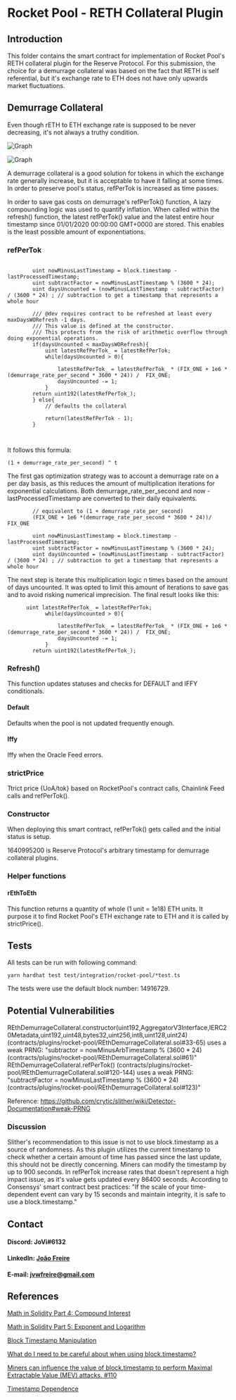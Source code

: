 
# Rocket Pool - RETH Collateral Plugin


## Introduction

This folder contains the smart contract for implementation of Rocket Pool's RETH collateral plugin for the Reserve Protocol.
For this submission, the choice for a demurrage collateral was based on the fact that RETH is self referential, but it's exchange rate to ETH does not have only upwards market fluctuations.


## Demurrage Collateral 

Even though rETH to ETH exchange rate is supposed to be never decreasing, it's not always a truthy condition.


![Graph](https://docs.rocketpool.net/assets/img/reth_rate.15a0870a.png)




![Graph](https://gateway.pinata.cloud/ipfs/Qmd1oqu5KiTQ8GDw8dqxornwUC5HZ4uWohTtZ7J3dHm6Rb)


A demurrage collateral is a good solution for tokens in which the exchange rate generally increase, but it is acceptable to have it falling at some times. 
In order to preserve pool's status, refPerTok is increased as time passes.

In order to save gas costs on demurrage's refPerTok() function, 
A lazy compounding logic was used to quantify inflation.
When called within the refresh() function, the latest refPerTok() value and the latest entire hour timestamp since 01/01/2020 00:00:00 GMT+0000 are stored. 
This enables is the least possible amount of exponentiations.

### refPerTok
```
        
        uint nowMinusLastTimestamp = block.timestamp - lastProcessedTimestamp;
        uint subtractFactor = nowMinusLastTimestamp % (3600 * 24); 
        uint daysUncounted = (nowMinusLastTimestamp - subtractFactor) / (3600 * 24) ; // subtraction to get a timestamp that represents a whole hour
     
        /// @dev requires contract to be refreshed at least every maxDaysWORefresh -1 days.
        /// This value is defined at the constructor.
        /// This protects from the risk of arithmetic overflow through doing exponential operations.
        if(daysUncounted < maxDaysWORefresh){
            uint latestRefPerTok_ = latestRefPerTok;
            while(daysUncounted > 0){
      
                latestRefPerTok_ = latestRefPerTok_ * (FIX_ONE + 1e6 *(demurrage_rate_per_second * 3600 * 24)) /  FIX_ONE;
                daysUncounted -= 1;
            }
        return uint192(latestRefPerTok_);
        } else{
            // defaults the collateral

            return(latestRefPerTok - 1);
        }

        
```

It follows this formula:
```
(1 + demurrage_rate_per_second) ^ t
```

The first gas optimization strategy was to account a demurrage rate on a per day basis, as this reduces the amount of multiplication iterations for exponential calculations.
Both demurrage_rate_per_second and now - lastProcessedTimestamp are converted to their daily equivalents.

```
        // equivalent to (1 + demurrage_rate_per_second)
        (FIX_ONE + 1e6 *(demurrage_rate_per_second * 3600 * 24))/ FIX_ONE
        
        uint nowMinusLastTimestamp = block.timestamp - lastProcessedTimestamp;
        uint subtractFactor = nowMinusLastTimestamp % (3600 * 24); 
        uint daysUncounted = (nowMinusLastTimestamp - subtractFactor) / (3600 * 24) ; // subtraction to get a timestamp that represents a whole hour
```

The next step is iterate this multiplication logic n times based on the amount of days uncounted. 
It was opted to limit this amount of iterations to save gas and to avoid risking numerical imprecision.
The final result looks like this:
```
      uint latestRefPerTok_ = latestRefPerTok;
            while(daysUncounted > 0){

                latestRefPerTok_ = latestRefPerTok_ * (FIX_ONE + 1e6 *(demurrage_rate_per_second * 3600 * 24)) /  FIX_ONE;
                daysUncounted -= 1;
            }
        return uint192(latestRefPerTok_);
```


### Refresh()

This function updates statuses and checks for DEFAULT and IFFY conditionals.


#### Default

Defaults when the pool is not updated frequently enough.



#### Iffy

Iffy when the Oracle Feed errors.




### strictPrice

Ttrict price {UoA/tok} based on RocketPool's contract calls, Chainlink Feed calls and refPerTok().



### Constructor

When deploying this smart contract, refPerTok() gets called and the initial status is setup. 

1640995200 is Reserve Protocol's arbitrary timestamp for demurrage collateral plugins.



### Helper functions


#### rEthToEth

This function returns a quantity of whole (1 unit = 1e18) ETH units. It purpose it to find Rocket Pool's ETH exchange rate to ETH and it is called by strictPrice(). 



## Tests

All tests can be run with following command:
```
yarn hardhat test test/integration/rocket-pool/*test.ts
```
The tests were use the default block number: 14916729.

## Potential Vulnerabilities

REthDemurrageCollateral.constructor(uint192,AggregatorV3Interface,IERC20Metadata,uint192,uint48,bytes32,uint256,int8,uint128,uint24) (contracts/plugins/rocket-pool/REthDemurrageCollateral.sol#33-65) uses a weak PRNG: "subtractor = nowMinusArbTimestamp % (3600 * 24) (contracts/plugins/rocket-pool/REthDemurrageCollateral.sol#61)" 
REthDemurrageCollateral.refPerTok() (contracts/plugins/rocket-pool/REthDemurrageCollateral.sol#120-144) uses a weak PRNG: "subtractFactor = nowMinusLastTimestamp % (3600 * 24) (contracts/plugins/rocket-pool/REthDemurrageCollateral.sol#123)" 

Reference: https://github.com/crytic/slither/wiki/Detector-Documentation#weak-PRNG

### Discussion
Slither's recommendation to this issue is not to use block.timestamp as a source of randomness.
As this plugin utilizes the current timestamp to check whether a certain amount of
time has passed since the last update, this should not be directly concerning.
Miners can modify the timestamp by up to 900 seconds. In refPerTok increase rates that doesn't represent a high impact issue, as it's value gets updated every 86400 seconds. 
According to Consensys' smart contract best practices: 
"If the scale of your time-dependent event can vary by 15 seconds and maintain integrity, it is safe to use a block.timestamp."

## Contact

#### Discord: JoVi#6132
#### LinkedIn: [João Freire](https://www.linkedin.com/in/joaovwfreire/)
#### E-mail: jvwfreire@gmail.com

## References
[Math in Solidity Part 4: Compound Interest](https://medium.com/coinmonks/math-in-solidity-part-4-compound-interest-512d9e13041b)

[Math in Solidity Part 5: Exponent and Logarithm](https://medium.com/coinmonks/math-in-solidity-part-5-exponent-and-logarithm-9aef8515136e)

[Block Timestamp Manipulation](https://www.bookstack.cn/read/ethereumbook-en/spilt.14.c2a6b48ca6e1e33c.md)

[What do I need to be careful about when using block.timestamp?](https://ethereum.stackexchange.com/questions/108033/what-do-i-need-to-be-careful-about-when-using-block-timestamp)

[Miners can influence the value of block.timestamp to perform Maximal Extractable Value (MEV) attacks. #110](https://github.com/code-423n4/2022-06-putty-findings/issues/110)

[Timestamp Dependence](https://consensys.github.io/smart-contract-best-practices/development-recommendations/solidity-specific/timestamp-dependence/#the-15-second-rule)